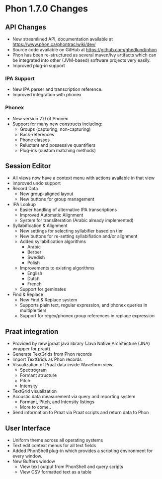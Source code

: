 # Phon 1.7.0 Changes

## API Changes
 * New streamlined API, documentation available at https://www.phon.ca/phontrac/wiki/dev/
 * Source code available on GitHub at https://github.com/ghedlund/phon
 * Phon has been re-structured as several maven/ivy artifacts which can be integrated into other
 (JVM-based) software projects very easily.
 * Improved plug-in support

### IPA Support
 * New IPA parser and transcription reference.
 * Improved integration with phonex

### Phonex
 * New version 2.0 of Phonex
 * Support for many new constructs including:
	* Groups (capturing, non-capturing)
	* Back-references
	* Phone classes
	* Reluctant and possessive quantifiers
	* Plug-ins (custom matching methods)

## Session Editor
 * All views now have a context menu with actions available in that view
 * Improved undo support
 * Record Data
	* New group-aligned layout
 	* New buttons for group management
 * IPA Lookup
	* Easier handling of alternative IPA transcriptions
	* Improved Automatic Alignment
 	* System for transliteration (Arabic already implemented)
 * Syllabification & Alignment
 	* New settings for selecting syllabifier based on tier
	* New buttons for re-setting syllabifiation and/or alignment
 	* Added syllabification algorithms
		* Arabic
		* Berber
		* Swedish
		* Polish
	* Improvements to existing algorithms
		* English
		* Dutch
		* French
	* Support for geminates
 * Find & Replace
	* New Find & Replace system
 	* Supports plain text, regular expression, and phonex queries in multiple tiers
	* Support for regex/phonex group references in replace expression

## Praat integration
 * Provided by new jpraat java library (Java Native Architecture (JNA) wrapper for praat)
 * Generate TextGrids from Phon records
 * Import TextGrids as Phon records
 * Visualization of Praat data inside Waveform view
	* Spectrogram
	* Formant structure
	* Pitch
	* Intensity
 * TextGrid visualization
 * Acoustic data measurement via query and reporting system
	* Formant, Pitch, and Intensity listings
	* More to come..
 * Send information to Praat via Praat scripts and return data to Phon
 
## User Interface
 * Uniform theme across all operating systems
 * Text edit context menus for all text fields
 * Added PhonShell plug-in which provides a scripting environment for
 every window.
 * New Buffers window
	* View text output from PhonShell and query scripts
	* View CSV formatted text as a table
